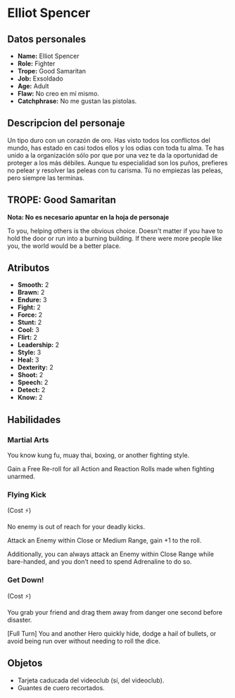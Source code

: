 
# Elliot Spencer

## Datos personales

* **Name:** Elliot Spencer
* **Role:** Fighter
* **Trope:** Good Samaritan
* **Job:** Exsoldado
* **Age:** Adult
* **Flaw:** No creo en mí mismo.
* **Catchphrase:** No me gustan las pistolas.

## Descripcion del personaje

Un tipo duro con un corazón de oro. Has visto todos los conflictos del mundo, has estado en casi todos ellos y los odias con toda tu alma. Te has unido a la organización sólo por que por una vez te da la oportunidad de proteger a los más débiles. Aunque tu especialidad son los puños, prefieres no pelear y resolver las peleas con tu carisma. Tú no empiezas las peleas, pero siempre las terminas.


## TROPE: Good Samaritan

**Nota: No es necesario apuntar en la hoja de personaje**

To you, helping others is the obvious choice. Doesn't matter if you have to hold the door or run into a burning building. If there were more people like you, the world would be a better place.

## Atributos

* **Smooth:** 2
* **Brawn:** 2
* **Endure:** 3
* **Fight:** 2
* **Force:** 2
* **Stunt:** 2
* **Cool:** 3
* **Flirt:** 2
* **Leadership:** 2
* **Style:** 3
* **Heal:** 3
* **Dexterity:** 2
* **Shoot:** 2
* **Speech:** 2
* **Detect:** 2
* **Know:** 2


## Habilidades

### Martial Arts

You know kung fu, muay thai, boxing, or another fighting style.

Gain a Free Re-roll for all Action and Reaction Rolls made when fighting unarmed.


### Flying Kick

(Cost ⚡)

No enemy is out of reach for your deadly kicks.

Attack an Enemy within Close or Medium Range, gain +1 to the roll.

Additionally, you can always attack an Enemy within Close Range while bare-handed, and you don’t need to spend Adrenaline to do so.


### Get Down!

(Cost ⚡)

You grab your friend and drag them away from danger one second before disaster.

[Full Turn] You and another Hero quickly hide, dodge a hail of bullets, or avoid being run over without needing to roll the dice.




## Objetos

* Tarjeta caducada del videoclub (sí, del videoclub).
* Guantes de cuero recortados.

